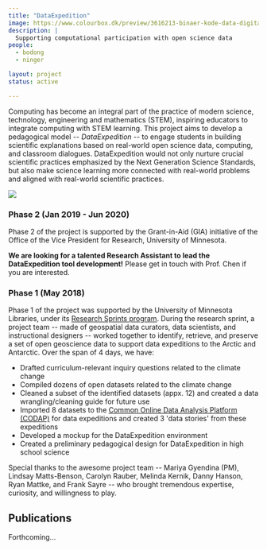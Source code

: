 ```yaml
---
title: "DataExpedition"
image: https://www.colourbox.dk/preview/3616213-binaer-kode-data-digital-baggrund.jpg
description: |
  Supporting computational participation with open science data
people:
  - bodong
  - ninger

layout: project
status: active

---
```


Computing has become an integral part of the practice of modern science, technology, engineering and mathematics (STEM), inspiring educators to integrate computing with STEM learning. This project aims to develop a pedagogical model -- *DataExpedition* -- to engage students in building scientific explanations based on real-world open science data, computing, and classroom dialogues. DataExpedition would not only nurture crucial scientific practices emphasized by the Next Generation Science Standards, but also make science learning more connected with real-world problems and aligned with real-world scientific practices.

![](hhttp://aims.fao.org/sites/default/files/images/SCHOOL%20OF%20DATA%202.jpg)

### Phase 2 (Jan 2019 - Jun 2020)

Phase 2 of the project is supported by the Grant-in-Aid (GIA) initiative of the Office of the Vice President for Research, University of Minnesota.

**We are looking for a talented Research Assistant to lead the DataExpedition tool development!** Please get in touch with Prof. Chen if you are interested. 

### Phase 1 (May 2018)

Phase 1 of the project was supported by the University of Minnesota Libraries, under its [Research Sprints program](https://www.lib.umn.edu/research-sprints).
During the research sprint, a project team -- made of geospatial data curators, data scientists, and instructional designers -- worked together to identify, retrieve, and preserve a set of open geoscience data to support data expeditions to the Arctic and Antarctic. Over the span of 4 days, we have:

- Drafted curriculum-relevant inquiry questions related to the climate change
- Compiled dozens of open datasets related to the climate change
- Cleaned a subset of the identified datasets (appx. 12) and created a data wrangling/cleaning guide for future use
- Imported 8 datasets to the [Common Online Data
Analysis Platform (CODAP)](https://codap.concord.org/) for data expeditions and created 3 'data stories' from these expeditions
- Developed a mockup for the DataExpedition environment
- Created a preliminary pedagogical design for DataExpedition in high school science

Special thanks to the awesome project team -- Mariya Gyendina (PM), Lindsay Matts-Benson, Carolyn Rauber, Melinda Kernik, Danny Hanson, Ryan Mattke, and Frank Sayre -- who brought tremendous expertise, curiosity, and willingness to play.

## Publications

Forthcoming...
